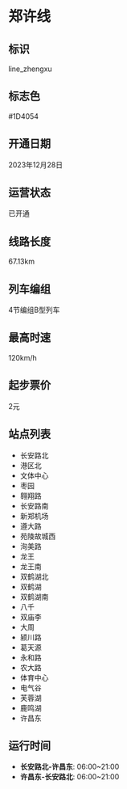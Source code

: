 # 郑许线

## 标识

line_zhengxu

## 标志色

#1D4054

## 开通日期

2023年12月28日

## 运营状态

已开通

## 线路长度

67.13km

## 列车编组

4节编组B型列车

## 最高时速

120km/h

## 起步票价

2元

## 站点列表

- 长安路北
- 港区北
- 文体中心
- 枣园
- 翱翔路
- 长安路南
- 新郑机场
- 遵大路
- 苑陵故城西
- 洵美路
- 龙王
- 龙王南
- 双鹤湖北
- 双鹤湖
- 双鹤湖南
- 八千
- 双庙李
- 大周
- 颍川路
- 葛天源
- 永和路
- 农大路
- 体育中心
- 电气谷
- 芙蓉湖
- 鹿鸣湖
- 许昌东

## 运行时间

- **长安路北-许昌东**: 06:00~21:00
- **许昌东-长安路北**: 06:00~21:00